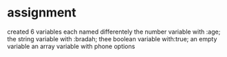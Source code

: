 # assignment
 created 6 variables
 each named differentely
 the number variable with :age;
 the string variable with :bradah;
 thee boolean variable with:true;
an empty variable
an array variable with phone options
